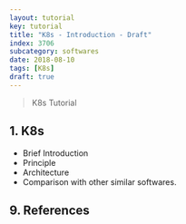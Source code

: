 ```yaml
---
layout: tutorial
key: tutorial
title: "K8s - Introduction - Draft"
index: 3706
subcategory: softwares
date: 2018-08-10
tags: [K8s]
draft: true
---
```


> K8s Tutorial

## 1. K8s
* Brief Introduction
* Principle
* Architecture
* Comparison with other similar softwares.


## 9. References
